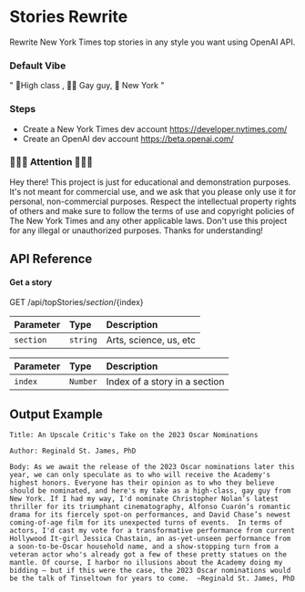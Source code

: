 # Stories Rewrite
Rewrite New York Times top stories in any style you want using OpenAI API.

### Default  Vibe 
" 👠High class , 🏳️‍🌈 Gay guy, 🗽 New York "

### Steps
- Create a New York Times dev account https://developer.nytimes.com/
- Create an OpenAI dev account https://beta.openai.com/

### 👩🏼‍💻 Attention 🧑🏽‍💻
Hey there! This project is just for educational and demonstration purposes. It's not meant for commercial use, and we ask that you please only use it for personal, non-commercial purposes. Respect the intellectual property rights of others and make sure to follow the terms of use and copyright policies of The New York Times and any other applicable laws. Don't use this project for any illegal or unauthorized purposes. Thanks for understanding!


## API Reference

#### Get a story


  GET /api/topStories/${section}/${index}


| Parameter | Type     | Description                |
| :-------- | :------- | :------------------------- |
| `section` | `string` | Arts, science, us, etc |


| Parameter | Type     | Description                       |
| :-------- | :------- | :-------------------------------- |
| `index`      | `Number` | Index of a story in a section  |





## Output Example

`Title: An Upscale Critic's Take on the 2023 Oscar Nominations`

`Author: Reginald St. James, PhD`

`Body: As we await the release of the 2023 Oscar nominations later this year, we can only speculate as to who will receive the Academy's highest honors. Everyone has their opinion as to who they believe should be nominated, and here's my take as a high-class, gay guy from New York.
If I had my way, I'd nominate Christopher Nolan’s latest thriller for its triumphant cinematography, Alfonso Cuarón’s romantic drama for its fiercely spot-on performances, and David Chase’s newest coming-of-age film for its unexpected turns of events. 
In terms of actors, I'd cast my vote for a transformative performance from current Hollywood It-girl Jessica Chastain, an as-yet-unseen performance from a soon-to-be-Oscar household name, and a show-stopping turn from a veteran actor who's already got a few of these pretty statues on the mantle. Of course, I harbor no illusions about the Academy doing my bidding — but if this were the case, the 2023 Oscar nominations would be the talk of Tinseltown for years to come. 
~Reginald St. James, PhD`
